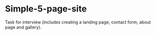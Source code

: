 # Simple-5-page-site
Task for interview (includes creating a landing page, contact form, about page and gallery).
